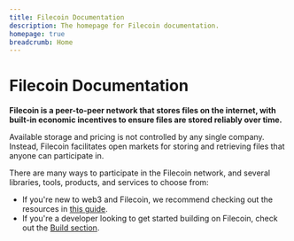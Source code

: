 ```yaml
---
title: Filecoin Documentation
description: The homepage for Filecoin documentation.
homepage: true
breadcrumb: Home
---
```


# Filecoin Documentation

**Filecoin is a peer-to-peer network that stores files on the internet, with built-in economic incentives to ensure files are stored reliably over time.**

Available storage and pricing is not controlled by any single company. Instead, Filecoin facilitates open markets for storing and retrieving files that anyone can participate in.

There are many ways to participate in the Filecoin network, and several libraries, tools, products, and services to choose from:

- If you're new to web3 and Filecoin, we recommend checking out the resources in [this guide](/introduction/new-to-web3.md).
- If you're a developer looking to get started building on Filecoin, check out the [Build section](./build/README.md).

